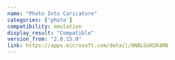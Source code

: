 ```yaml
---
name: "Photo Into Caricature"
categories: ['photo']
compatibility: emulation
display_result: "Compatible"
version_from: "2.0.15.0"
link: https://apps.microsoft.com/detail/9NBLGGH2K4M8
---
```

